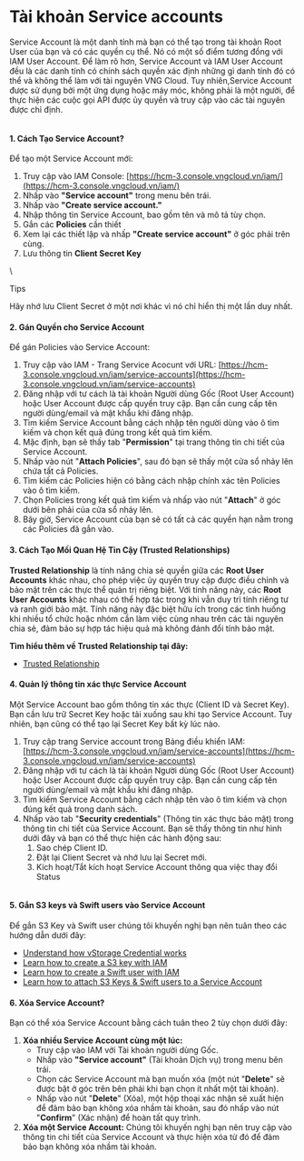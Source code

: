 # Tài khoản Service accounts

Service Account là một danh tính mà bạn có thể tạo trong tài khoản Root User của bạn và có các quyền cụ thể. Nó có một số điểm tương đồng với IAM User Account. Để làm rõ hơn, Service Account và IAM User Account đều là các danh tính có chính sách quyền xác định những gì danh tính đó có thể và không thể làm với tài nguyên VNG Cloud. Tuy nhiên,Service Account được sử dụng bởi một ứng dụng hoặc máy móc, không phải là một người, để thực hiện các cuộc gọi API được ủy quyền và truy cập vào các tài nguyên được chỉ định.

<figure><img src="https://docs.vngcloud.vn/download/attachments/59806688/Identities-Service%20Account.drawio%20(1).png?version=1&#x26;modificationDate=1691474588000&#x26;api=v2" alt=""><figcaption></figcaption></figure>

#### 1. Cách Tạo Service Account? <a href="#serviceaccounts-1.cachtaoserviceaccount" id="serviceaccounts-1.cachtaoserviceaccount"></a>

Để tạo một Service Account mới:

1. Truy cập vào IAM Console: [https://hcm-3.console.vngcloud.vn/iam/](https://hcm-3.console.vngcloud.vn/iam/)
2. Nhấp vào **"Service account"** trong menu bên trái.
3. Nhấp vào **"Create service account."**
4. Nhập thông tin Service Account, bao gồm tên và mô tả tùy chọn.
5. Gắn các **Policies** cần thiết
6. Xem lại các thiết lập và nhấp **"Create service account"** ở góc phải trên cùng.
7. Lưu thông tin **Client Secret Key**

\


Tips

Hãy nhớ lưu Client Secret ở một nơi khác vì nó chỉ hiển thị một lần duy nhất.

#### 2. Gán Quyền cho Service Account <a href="#serviceaccounts-2.ganquyenchoserviceaccount" id="serviceaccounts-2.ganquyenchoserviceaccount"></a>

Để gán Policies vào Service Account:

1. Truy cập vào IAM - Trang Service Acocunt với URL: [https://hcm-3.console.vngcloud.vn/iam/service-accounts](https://hcm-3.console.vngcloud.vn/iam/service-accounts)
2. Đăng nhập với tư cách là tài khoản Người dùng Gốc (Root User Account) hoặc User Account được cấp quyền truy cập. Bạn cần cung cấp tên người dùng/email và mật khẩu khi đăng nhập.
3. Tìm kiếm Service Account bằng cách nhập tên người dùng vào ô tìm kiếm và chọn kết quả đúng trong kết quả tìm kiếm.
4. Mặc định, bạn sẽ thấy tab "**Permission**" tại trang thông tin chi tiết của Service Account.
5. Nhấp vào nút "**Attach Policies**", sau đó bạn sẽ thấy một cửa sổ nhảy lên chứa tất cả Policies.
6. Tìm kiếm các Policies hiện có bằng cách nhập chính xác tên Policies vào ô tìm kiếm.
7. Chọn Policies trong kết quả tìm kiếm và nhấp vào nút "**Attach**" ở góc dưới bên phải của cửa sổ nhảy lên.
8. Bây giờ, Service Account của bạn sẽ có tất cả các quyền hạn nằm trong các Policies đã gắn vào.

#### 3. Cách Tạo Mối Quan Hệ Tin Cậy (Trusted Relationships) <a href="#serviceaccounts-3.cachtaomoiquanhetincay-trustedrelationships" id="serviceaccounts-3.cachtaomoiquanhetincay-trustedrelationships"></a>

**Trusted Relationship** là tính năng chia sẻ quyền giữa các **Root User Accounts** khác nhau, cho phép việc ủy quyền truy cập được điều chỉnh và bảo mật trên các thực thể quản trị riêng biệt. Với tính năng này, các **Root User Accounts** khác nhau có thể hợp tác trong khi vẫn duy trì tính riêng tư và ranh giới bảo mật. Tính năng này đặc biệt hữu ích trong các tình huống khi nhiều tổ chức hoặc nhóm cần làm việc cùng nhau trên các tài nguyên chia sẻ, đảm bảo sự hợp tác hiệu quả mà không đánh đổi tính bảo mật.

**Tìm hiểu thêm về Trusted Relationship tại đây:**

* [Trusted Relationship](https://docs.vngcloud.vn/display/ONVINA/Trusted+Relationship)

#### 4. Quản lý thông tin xác thực Service Account <a href="#serviceaccounts-4.quanlythongtinxacthucserviceaccount" id="serviceaccounts-4.quanlythongtinxacthucserviceaccount"></a>

Một Service Account bao gồm thông tin xác thực (Client ID và Secret Key). Bạn cần lưu trữ Secret Key hoặc tải xuống sau khi tạo Service Account. Tuy nhiên, bạn cũng có thể tạo lại Secret Key bất kỳ lúc nào.

1. Truy cập trang Service account trong Bảng điều khiển IAM: [https://hcm-3.console.vngcloud.vn/iam/service-accounts](https://hcm-3.console.vngcloud.vn/iam/service-accounts)
2. Đăng nhập với tư cách là tài khoản Người dùng Gốc (Root User Account) hoặc User Account được cấp quyền truy cập. Bạn cần cung cấp tên người dùng/email và mật khẩu khi đăng nhập.
3. Tìm kiếm Service Account bằng cách nhập tên vào ô tìm kiếm và chọn đúng kết quả trong danh sách.
4. Nhấp vào tab "**Security credentials**" (Thông tin xác thực bảo mật) trong thông tin chi tiết của Service Account. Bạn sẽ thấy thông tin như hình dưới đây và bạn có thể thực hiện các hành động sau:
   1. Sao chép Client ID.
   2. Đặt lại Client Secret và nhớ lưu lại Secret mới.
   3. Kích hoạt/Tắt kích hoạt Service Account thông qua việc thay đổi Status

<figure><img src="https://docs.vngcloud.vn/download/attachments/59806688/image2023-7-27_13-51-21.png?version=1&#x26;modificationDate=1690440683000&#x26;api=v2" alt=""><figcaption></figcaption></figure>

#### 5. Gắn S3 keys và Swift users vào Service Account <a href="#serviceaccounts-5.gans3keysvaswiftusersvaoserviceaccount" id="serviceaccounts-5.gans3keysvaswiftusersvaoserviceaccount"></a>

Để gắn S3 Key và Swift user chúng tôi khuyến nghị bạn nên tuân theo các hướng dẫn dưới đây:

* [Understand how vStorage Credential works](https://docs.vngcloud.vn/pages/viewpage.action?pageId=59804855)
* [Learn how to create a S3 key with IAM](https://docs.vngcloud.vn/pages/viewpage.action?pageId=59804857)
* [Learn how to create a Swift user with IAM](https://docs.vngcloud.vn/pages/viewpage.action?pageId=59804859)
* [Learn how to attach S3 Keys & Swift users to a Service Account](https://docs.vngcloud.vn/pages/viewpage.action?pageId=59804923)

#### 6. Xóa Service Account? <a href="#serviceaccounts-6.xoaserviceaccount" id="serviceaccounts-6.xoaserviceaccount"></a>

Bạn có thể xóa Service Account bằng cách tuân theo 2 tùy chọn dưới đây:

1. **Xóa nhiều Service Account cùng một lúc:**
   * Truy cập vào IAM với Tài khoản người dùng Gốc.
   * Nhấp vào **"Service account"** (Tài khoản Dịch vụ) trong menu bên trái.
   * Chọn các Service Account mà bạn muốn xóa (một nút "**Delete**" sẽ được bật ở góc trên bên phải khi bạn chọn ít nhất một tài khoản).
   * Nhấp vào nút "**Delete**" (Xóa), một hộp thoại xác nhận sẽ xuất hiện để đảm bảo bạn không xóa nhầm tài khoản, sau đó nhấp vào nút "**Confirm**" (Xác nhận) để hoàn tất quy trình.
2. **Xóa một Service Account:** Chúng tôi khuyến nghị bạn nên truy cập vào thông tin chi tiết của Service Account và thực hiện xóa từ đó để đảm bảo bạn không xóa nhầm tài khoản.
